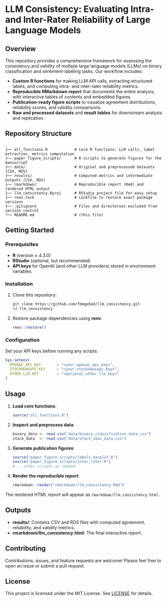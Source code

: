 # LLM Consistency: Evaluating Intra- and Inter-Rater Reliability of Large Language Models

## Overview

This repository provides a comprehensive framework for assessing the consistency and validity of multiple large language models (LLMs) on binary classification and sentiment-labeling tasks. Our workflow includes:

* **Custom R functions** for making LLM API calls, extracting structured labels, and computing intra- and inter-rater reliability metrics.
* **Reproducible RMarkdown report** that documents the entire analysis, with interactive tables of contents and embedded figures.
* **Publication-ready figure scripts** to visualize agreement distributions, reliability scores, and validity comparisons.
* **Raw and processed datasets** and **result tables** for downstream analysis and replication.

## Repository Structure

```plain
.
├── all_functions.R            # Core R functions: LLM calls, label extraction, metrics computation
├── paper_figure_scripts/      # R scripts to generate figures for the manuscript
├── data/                      # Original and preprocessed datasets (CSV, RDS)
├── results/                   # Computed metrics and intermediate outputs (CSV, RDS)
├── rmarkdown/                 # Reproducible report (Rmd) and rendered HTML output
├── llm_consistency.Rproj      # RStudio project file for easy setup
├── renv.lock                  # Lockfile to restore exact package versions
├── .gitignore                 # Files and directories excluded from version control
└── README.md                  # (this file)
```

## Getting Started

### Prerequisites

* **R** (version ≥ 4.3.0)
* **RStudio** (optional, but recommended)
* **API keys** for OpenAI (and other LLM providers) stored in environment variables

### Installation

1. Clone this repository:

   ```bash
   git clone https://github.com/fmegahed/llm_consistency.git
   cd llm_consistency
   ```

2. Restore package dependencies using **renv**:

   ```r
   renv::restore()
   ```

### Configuration

Set your API keys before running any scripts:

```r
Sys.setenv(
  OPENAI_API_KEY       = "<your_openai_api_key>",
  STOCKNEWSAPI_KEY     = "<your_stocknewsapi_key>",
  OTHER_LLM_KEY        = "<optional_other_llm_key>"
)
```

## Usage

1. **Load core functions**:

   ```r
   source("all_functions.R")
   ```

2. **Inspect and preprocess data**:

   ```r
   binary_data <- read.csv("data/binary_classification_data.csv")
   stock_data  <- read.csv("data/stock_news_data.csv")
   ```

3. **Generate publication figures**:

   ```r
   source("paper_figure_scripts/labels_barplot.R")
   source("paper_figure_scripts/inter_rater.R")
   # ...other scripts as needed
   ```

4. **Render the reproducible report**:

   ```r
   rmarkdown::render("rmarkdown/llm_consistency.Rmd")
   ```

The rendered HTML report will appear as `rmarkdown/llm_consistency.html`.

## Outputs

* **results/**: Contains CSV and RDS files with computed agreement, reliability, and validity metrics.
* **rmarkdown/llm\_consistency.html**: The final interactive report.

## Contributing

Contributions, issues, and feature requests are welcome! Please feel free to open an issue or submit a pull request.

## License
This project is licensed under the MIT License. See [LICENSE](LICENSE) for details.
